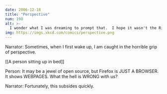 ```yaml
---
date: 2006-12-18
title: "Perspective"
num: 198
alt: >-
  I wonder what I was dreaming to prompt that.  I hope it wasn't the Richard Stallman Cirque de Soleil thing again.
img: https://imgs.xkcd.com/comics/perspective.png
---
```

Narrator: Sometimes, when I first wake up, I am caught in the horrible grip of perspective.

[[A person sitting up in bed]]

Person: It may be a jewel of open source, but Firefox is JUST A BROWSER. It shows WEBPAGES. What the hell is WRONG with us?

Narrator: Fortunately, this subsides quickly.

